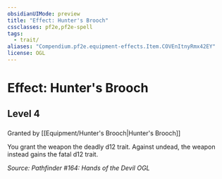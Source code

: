 ```yaml
---
obsidianUIMode: preview
title: "Effect: Hunter's Brooch"
cssclasses: pf2e,pf2e-spell
tags:
  - trait/
aliases: "Compendium.pf2e.equipment-effects.Item.COVEnItnyRmx42EY"
license: OGL
---
```

# Effect: Hunter's Brooch
## Level 4
### 






Granted by [[Equipment/Hunter's Brooch|Hunter's Brooch]]

You grant the weapon the deadly d12 trait. Against undead, the weapon instead gains the fatal d12 trait.

*Source: Pathfinder #164: Hands of the Devil*
*OGL*